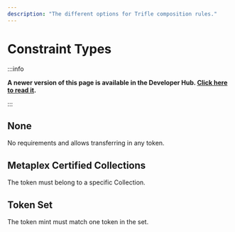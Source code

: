 ```yaml
---
description: "The different options for Trifle composition rules."
---
```


# Constraint Types

:::info

**A newer version of this page is available in the Developer Hub. [Click here to read it](https://developers.metaplex.com/fusion/constraint-types).**

:::

## None

No requirements and allows transferring in any token.

## Metaplex Certified Collections

The token must belong to a specific Collection.

## Token Set

The token mint must match one token in the set.
